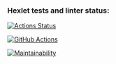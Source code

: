 ### Hexlet tests and linter status:
[![Actions Status](https://github.com/StEvseeva/python-project-lvl1/workflows/hexlet-check/badge.svg)](https://github.com/StEvseeva/python-project-lvl1/actions)

[![GitHub Actions](https://github.com/StEvseeva/python-project-lvl1/actions/workflows/github-actions-demo.yml/badge.svg)](https://github.com/StEvseeva/python-project-lvl1/actions/workflows/github-actions-demo.yml)

[![Maintainability](https://api.codeclimate.com/v1/badges/a99a88d28ad37a79dbf6/maintainability)](https://codeclimate.com/github/codeclimate/codeclimate/maintainability)
